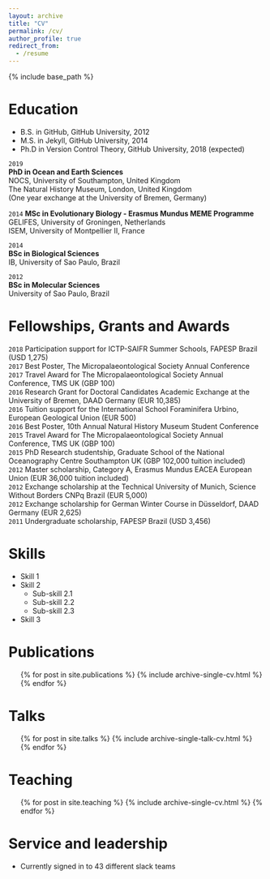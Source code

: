 ```yaml
---
layout: archive
title: "CV"
permalink: /cv/
author_profile: true
redirect_from:
  - /resume
---
```


{% include base_path %}

Education
======
* B.S. in GitHub, GitHub University, 2012
* M.S. in Jekyll, GitHub University, 2014
* Ph.D in Version Control Theory, GitHub University, 2018 (expected)

`2019`	
__PhD in Ocean and Earth Sciences__  
NOCS, University of Southampton, United Kingdom  
The Natural History Museum, London, United Kingdom    
(One year exchange at the University of Bremen, Germany) 

`2014` 
__MSc in Evolutionary Biology - Erasmus Mundus MEME Programme__  
GELIFES, University of Groningen, Netherlands  
ISEM, University of Montpellier II, France  

`2014` 		
__BSc in Biological Sciences__  
IB, University of Sao Paulo, Brazil 

`2012` 		
__BSc in Molecular Sciences__  
University of Sao Paulo, Brazil  


Fellowships, Grants and Awards
======
`2018`	Participation support for ICTP-SAIFR Summer Schools, FAPESP Brazil (USD 1,275)  
`2017`	Best Poster, The Micropalaeontological Society Annual Conference  
`2017`	Travel Award for The Micropalaeontological Society Annual Conference, TMS UK (GBP 100)  
`2016`	Research Grant for Doctoral Candidates Academic Exchange at the University of Bremen, DAAD Germany (EUR 10,385)  
`2016`	Tuition support for the International School Foraminifera Urbino, European Geological Union (EUR 500)  
`2016`	Best Poster, 10th Annual Natural History Museum Student Conference  
`2015`	Travel Award for The Micropalaeontological Society Annual Conference, TMS UK (GBP 100)  
`2015`	PhD Research studentship, Graduate School of the National Oceanography Centre Southampton UK (GBP 102,000 tuition included)  
`2012`	Master scholarship, Category A, Erasmus Mundus EACEA European Union (EUR 36,000 tuition included)  
`2012`	Exchange scholarship at the Technical University of Munich, Science Without Borders CNPq Brazil (EUR 5,000)  
`2012`	Exchange scholarship for German Winter Course in Düsseldorf, DAAD Germany (EUR 2,625)  
`2011`	Undergraduate scholarship, FAPESP Brazil (USD 3,456)  

  
Skills
======
* Skill 1
* Skill 2
  * Sub-skill 2.1
  * Sub-skill 2.2
  * Sub-skill 2.3
* Skill 3

Publications
======
  <ul>{% for post in site.publications %}
    {% include archive-single-cv.html %}
  {% endfor %}</ul>
  
Talks
======
  <ul>{% for post in site.talks %}
    {% include archive-single-talk-cv.html %}
  {% endfor %}</ul>
  
Teaching
======
  <ul>{% for post in site.teaching %}
    {% include archive-single-cv.html %}
  {% endfor %}</ul>
  
Service and leadership
======
* Currently signed in to 43 different slack teams
